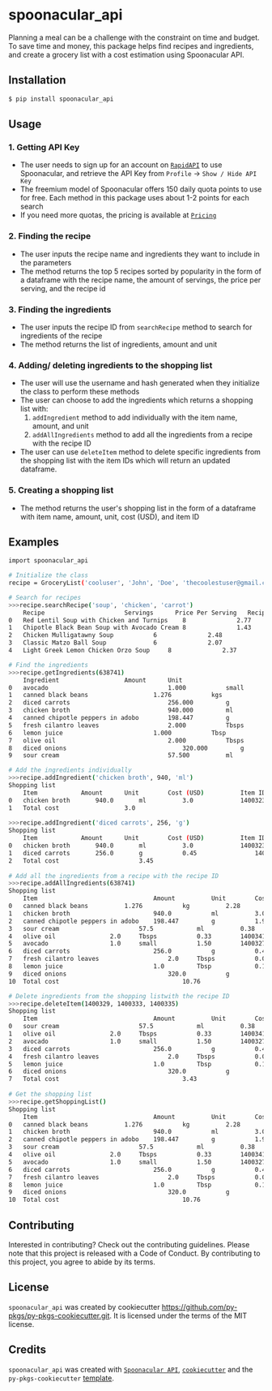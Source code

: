 # spoonacular_api

Planning a meal can be a challenge with the constraint on time and budget. To save time and money, this package helps find recipes and ingredients, and create a grocery list with a cost estimation using Spoonacular API.

## Installation

```bash
$ pip install spoonacular_api
```

## Usage

### 1. Getting API Key
- The user needs to sign up for an account on [`RapidAPI`](https://spoonacular.com/food-api/console#Dashboard) to use Spoonacular, and retrieve the API Key from `Profile` -> `Show / Hide API Key`
- The freemium model of Spoonacular offers 150 daily quota points to use for free.  Each method in this package uses about 1-2 points for each search
- If you need more quotas, the pricing is available at [`Pricing`](https://spoonacular.com/food-api/pricing)

### 2. Finding the recipe
- The user inputs the recipe name and ingredients they want to include in the parameters
- The method returns the top 5 recipes sorted by popularity in the form of a dataframe with the recipe name, the amount of servings, the price per serving, and the recipe id
        
### 3. Finding the ingredients
- The user inputs the recipe ID from `searchRecipe` method to search for ingredients of the recipe
- The method returns the list of ingredients, amount and unit

### 4. Adding/ deleting ingredients to the shopping list
- The user will use the username and hash generated when they initialize the class to perform these methods
- The user can choose to add the ingredients which returns a shopping list with:
    1. `addIngredient` method to add individually with the item name, amount, and unit
    2. `addAllIngredients` method to add all the ingredients from a recipe with the recipe ID
- The user can use `deleteItem` method to delete specific ingredients from the shopping list with the item IDs which will return an updated dataframe.

### 5. Creating a shopping list
- The method returns the user's shopping list in the form of a dataframe with item name, amount, unit, cost (USD), and item ID 

## Examples

```bash
import spoonacular_api

# Initialize the class
recipe = GroceryList('cooluser', 'John', 'Doe', 'thecoolestuser@gmail.com', 'Your API_Key')

# Search for recipes
>>>recipe.searchRecipe('soup', 'chicken', 'carrot')
	Recipe						Servings	  Price Per Serving	  Recipe ID
0	Red Lentil Soup with Chicken and Turnips	8	           2.77	            	715415
1	Chipotle Black Bean Soup with Avocado Cream	8	           1.43	            	638741
2	Chicken Mulligatawny Soup			6	           2.48	            	638199
3	Classic Matzo Ball Soup				6	           2.07	            	639616
4	Light Greek Lemon Chicken Orzo Soup		8	           2.37	            	1098350

# Find the ingredients
>>>recipe.getIngredients(638741)
	Ingredient					Amount		Unit
0	avocado	                         		1.000	    	small
1	canned black beans	           	  	1.276	    	kgs
2	diced carrots	                  		256.000	    	g
3	chicken broth	                   		940.000	    	ml
4	canned chipotle peppers in adobo		198.447	    	g
5	fresh cilantro leaves	         		2.000	    	Tbsps
6	lemon juice	                   		1.000	    	Tbsp
7	olive oil	                       		2.000	    	Tbsps
8	diced onions	                    		320.000	    	g
9	sour cream	                        	57.500	    	ml

# Add the ingredients individually
>>>recipe.addIngredient('chicken broth', 940, 'ml')
Shopping list
	Item			Amount      Unit        Cost (USD)      	Item ID
0	chicken broth	   	940.0	    ml	        3.0	        	1400323
1	Total cost 					3.0	
        
>>>recipe.addIngredient('diced carrots', 256, 'g')
Shopping list
	Item			Amount      Unit        Cost (USD)      	Item ID
0	chicken broth	   	940.0	    ml	        3.0	        	1400323
1	diced carrots		256.0	    g	        0.45	      		1400325
2	Total cost			        	3.45
       
# Add all the ingredients from a recipe with the recipe ID
>>>recipe.addAllIngredients(638741)
Shopping list
	Item	                        	Amount          Unit        Cost (USD)		Item ID
0	canned black beans			1.276	        kg	        2.28		1400329
1	chicken broth	                   	940.0	        ml	        3.00		1400333
2	canned chipotle peppers in adobo	198.447	        g	        1.98		1400335
3	sour cream	                  	57.5	       	ml	        0.38		1400345
4	olive oil				2.0		Tbsps	        0.33		1400341
5	avocado					1.0		small	        1.50		1400327
6	diced carrots	                   	256.0	        g	        0.45		1400331
7	fresh cilantro leaves	            	2.0	   	Tbsps	        0.03		1400337
8	lemon juice	                    	1.0	       	Tbsp	        0.10		1400339
9	diced onions	                    	320.0	        g	        0.70		1400343
10	Total cost			          				10.76

# Delete ingredients from the shopping listwith the recipe ID
>>>recipe.deleteItem(1400329, 1400333, 1400335)
Shopping list
	Item	                        	Amount          Unit        Cost (USD)		Item ID
0	sour cream	                  	57.5	       	ml	        0.38		1400345
1	olive oil				2.0		Tbsps	        0.33		1400341
2	avocado					1.0		small	        1.50		1400327
3	diced carrots	                   	256.0	        g	        0.45		1400331
4	fresh cilantro leaves	            	2.0	   	Tbsps	        0.03		1400337
5	lemon juice	                    	1.0	       	Tbsp	        0.10		1400339
6	diced onions	                    	320.0	        g	        0.70		1400343
7	Total cost			          				3.43
        
# Get the shopping list
>>>recipe.getShoppingList()
Shopping list
	Item	                        	Amount          Unit        Cost (USD)		Item ID
0	canned black beans			1.276	        kg	        2.28		1400329
1	chicken broth	                   	940.0	        ml	        3.00		1400333
2	canned chipotle peppers in adobo	198.447	        g	        1.98		1400335
3	sour cream	                  	57.5	       	ml	        0.38		1400345
4	olive oil				2.0		Tbsps	        0.33		1400341
5	avocado					1.0		small	        1.50		1400327
6	diced carrots	                   	256.0	        g	        0.45		1400331
7	fresh cilantro leaves	            	2.0	   	Tbsps	        0.03		1400337
8	lemon juice	                    	1.0	       	Tbsp	        0.10		1400339
9	diced onions	                    	320.0	        g	        0.70		1400343
10	Total cost			          				10.76
```

## Contributing

Interested in contributing? Check out the contributing guidelines. Please note that this project is released with a Code of Conduct. By contributing to this project, you agree to abide by its terms.

## License

`spoonacular_api` was created by cookiecutter https://github.com/py-pkgs/py-pkgs-cookiecutter.git. It is licensed under the terms of the MIT license.

## Credits

`spoonacular_api` was created with [`Spoonacular API`](https://spoonacular.com/food-api), [`cookiecutter`](https://cookiecutter.readthedocs.io/en/latest/) and the `py-pkgs-cookiecutter` [template](https://github.com/py-pkgs/py-pkgs-cookiecutter).

